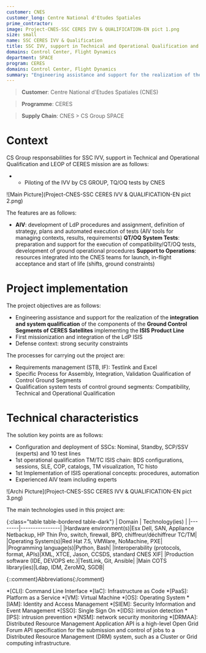```yaml
---
customer: CNES
customer_long: Centre National d'Etudes Spatiales
prime_contractor: 
image: Project-CNES-SSC CERES IVV & QUALIFICATION-EN pict 1.png
size: small
name: SSC CERES IVV & Qualification
title: SSC IVV, support in Technical and Operational Qualification and LEOP of CERES mission
domains: Control Center, Flight Dynamics
department: SPACE
program: CERES
domains: Control Center, Flight Dynamics
summary: "Engineering assistance and support for the realization of the **integration and system qualification** of the components of the **Ground Control Segments of CERES Satellites** implementing the **ISIS Product Line**. First missionization and integration of the LdP ISIS. Defense context: strong security constraints"
---
```


> __Customer__\: Centre National d'Etudes Spatiales (CNES)

> __Programme__\: CERES

> __Supply Chain__\: CNES >  CS Group SPACE


# Context


CS Group responsabilities for SSC IVV, support in Technical and Operational Qualification and LEOP of CERES mission are as follows:
* * Piloting of the IVV by CS GROUP, TQ/OQ tests by CNES

![Main Picture](Project-CNES-SSC CERES IVV & QUALIFICATION-EN pict 2.png)

The features are as follows:
* **AIV**: development of LdP procedures and assignment, definition of strategy, plans and automated execution of tests (AIV tools for managing contexts, results, requirements)
	**QT/OQ System Tests**: preparation and support for the execution of compatibility/QT/OQ tests, development of ground operational procedures
	**Support to Operations**: resources integrated into the CNES teams for launch, in-flight acceptance and start of life (shifts, ground constraints)

# Project implementation

The project objectives are as follows:
* Engineering assistance and support for the realization of the **integration and system qualification** of the components of the **Ground Control Segments of CERES Satellites** implementing the **ISIS Product Line**
* First missionization and integration of the LdP ISIS
* Defense context: strong security constraints

The processes for carrying out the project are:
* Requirements management (STB, IF): Testlink and Excel
* Specific Process for Assembly, Integration, Validation Qualification of Control Ground Segments
* Qualification system tests of control ground segments: Compatibility, Technical and Operational Qualification

# Technical characteristics

The solution key points are as follows:
* Configuration and deployment of SSCs: Nominal, Standby, SCP/SSV (experts) and 10 test lines
* 1st operational qualification TM/TC ISIS chain: BDS configurations, sessions, SLE, COP, catalogs, TM visualization, TC histo
* 1st Implementation of ISIS operational concepts: procedures, automation 
* Experienced AIV team including experts

![Archi Picture](Project-CNES-SSC CERES IVV & QUALIFICATION-EN pict 3.png)

The main technologies used in this project are:

{:class="table table-bordered table-dark"}
| Domain | Technology(ies) |
|--------|----------------|
|Hardware environment(s)|Esx Dell, SAN, Appliance Netbackup, HP Thin Pro, switch, firewall, BPD, chiffreur/déchiffreur TC/TM|
|Operating System(s)|Red Hat 7.5, VMWare, NoMachine,  PXE|
|Programming language(s)|Python, Bash|
|Interoperability (protocols, format, APIs)|XML, XTCE, Jason, CCSDS,  standard CNES XIF|
|Production software (IDE, DEVOPS etc.)|TestLink, Git, Ansible|
|Main COTS library(ies)|Ldap, IDM, ZeroMQ, SGDB|



{::comment}Abbreviations{:/comment}

*[CLI]: Command Line Interface
*[IaC]: Infrastructure as Code
*[PaaS]: Platform as a Service
*[VM]: Virtual Machine
*[OS]: Operating System
*[IAM]: Identity and Access Management
*[SIEM]: Security Information and Event Management
*[SSO]: Single Sign On
*[IDS]: intrusion detection
*[IPS]: intrusion prevention
*[NSM]: network security monitoring
*[DRMAA]: Distributed Resource Management Application API is a high-level Open Grid Forum API specification for the submission and control of jobs to a Distributed Resource Management (DRM) system, such as a Cluster or Grid computing infrastructure.
